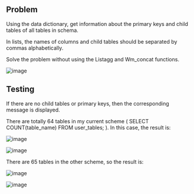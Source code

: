 ## Problem
Using the data dictionary, get information about the primary keys and child tables of all tables in schema.

In lists, the names of columns and child tables should be separated by commas alphabetically. 

Solve the problem without using the Listagg and Wm_concat functions.

![image](https://user-images.githubusercontent.com/76550825/166145522-7793f3d1-5d98-480a-8b90-6dd2ed9837c0.png)

## Testing

If there are no child tables or primary keys, then the corresponding message is displayed.

There are totally 64 tables in my current scheme
(
  SELECT COUNT(table_name)
  FROM user_tables;
). In this case, the result is:

![image](https://user-images.githubusercontent.com/76550825/166145585-77c2ff8d-a19d-4d10-af58-7fd4d558bb55.png)

![image](https://user-images.githubusercontent.com/76550825/166145596-436169ef-cd77-413a-ba09-8d7e00716b00.png)

There are 65 tables in the other scheme, so the result is:

![image](https://user-images.githubusercontent.com/76550825/166145634-493f9be8-fa84-4882-a395-f1f605b79bbb.png)

![image](https://user-images.githubusercontent.com/76550825/166145640-e2e22070-5e47-471f-93aa-3796d7460a30.png)



